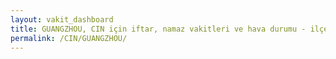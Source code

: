 ```yaml
---
layout: vakit_dashboard
title: GUANGZHOU, CIN için iftar, namaz vakitleri ve hava durumu - ilçe/eyalet seç
permalink: /CIN/GUANGZHOU/
---
```


<script type="text/javascript">
  var GLOBAL_COUNTRY = 'CIN';
  var GLOBAL_CITY = 'GUANGZHOU';
  var GLOBAL_STATE = '';
  var lat = 72;
  var lon = 21;
</script>
